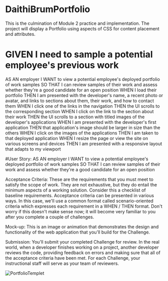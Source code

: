 # DaithiBrumPortfolio
This is the culmination of Module 2 practice and implementation. The project will display a Portfolio using aspects of CSS for content placement and attributes.

# **GIVEN** I need to sample a potential employee's previous work

AS AN employer
I WANT to view a potential employee's deployed portfolio of work samples
SO THAT I can review samples of their work and assess whether they're a good candidate for an open position
WHEN I load their portfolio
THEN I am presented with the developer's name, a recent photo or avatar, and links to sections about them, their work, and how to contact them
WHEN I click one of the links in the navigation
THEN the UI scrolls to the corresponding section
WHEN I click on the link to the section about their work
THEN the UI scrolls to a section with titled images of the developer's applications
WHEN I am presented with the developer's first application
THEN that application's image should be larger in size than the others
WHEN I click on the images of the applications
THEN I am taken to that deployed application
WHEN I resize the page or view the site on various screens and devices
THEN I am presented with a responsive layout that adapts to my viewport


#User Story: AS AN employer
I WANT to view a potential employee's deployed portfolio of work samples
SO THAT I can review samples of their work and assess whether they're a good candidate for an open position

Acceptance Criteria: These are the requirements that you must meet to satisfy the scope of work. They are not exhaustive, but they do entail the minimum aspects of a working solution. Consider this a checklist of baseline requirements. Acceptance criteria can be presented in various ways. In this case, we'll use a common format called scenario-oriented criteria which expresses each requirement in a WHEN / THEN format. Don't worry if this doesn't make sense now; it will become very familiar to you after you complete a couple of challenges.

Mock-up: This is an image or animation that demonstrates the design and functionality of the web application that you'll build for the Challenge.

Submission: You'll submit your completed Challenge for review. In the real world, when a developer finishes working on a project, another developer reviews the code, providing feedback on errors and making sure that all of the acceptance criteria have been met. For each Challenge, your instructional staff will serve as your team of reviewers.

![PortfolioTemplet](https://github.com/DaithiBrum/DaithiBrumPortfolio/assets/141175596/2e20c840-13ef-4132-b701-00142e8bb728)

